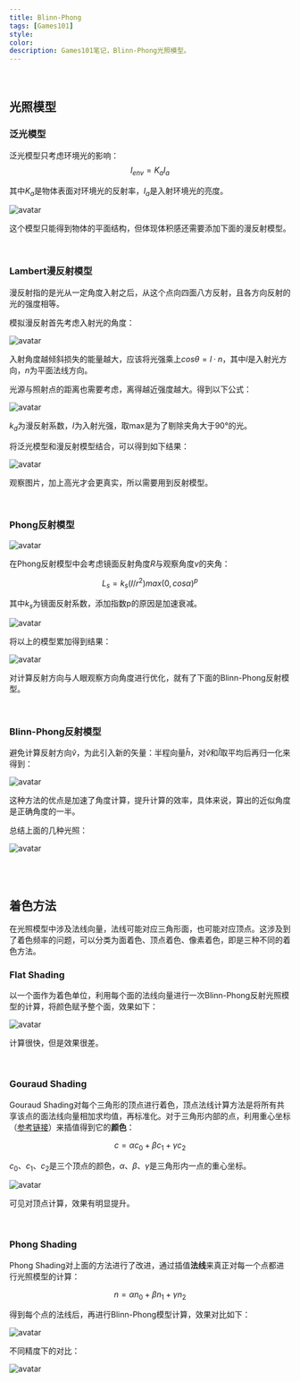 ```yaml
---
title: Blinn-Phong 
tags: [Games101]
style: 
color: 
description: Games101笔记，Blinn-Phong光照模型。
---
```


<br/>

## 光照模型

### 泛光模型

泛光模型只考虑环境光的影响：
$$
I_{env} = K_aI_a
$$

其中$K_a$是物体表面对环境光的反射率，$I_a$是入射环境光的亮度。


![avatar](../assets/img/post/202008121357547.jpg)


这个模型只能得到物体的平面结构，但体现体积感还需要添加下面的漫反射模型。

<br/>

### Lambert漫反射模型
漫反射指的是光从一定角度入射之后，从这个点向四面八方反射，且各方向反射的光的强度相等。

模拟漫反射首先考虑入射光的角度：



![avatar](../assets/img/post/20200812140332852.jpg)


入射角度越倾斜损失的能量越大，应该将光强乘上$cosθ=l·n$，其中$l$是入射光方向，$n$为平面法线方向。

光源与照射点的距离也需要考虑，离得越近强度越大。得到以下公式：



![avatar](../assets/img/post/20200812140640363.jpg)


$k_d$为漫反射系数，$I$为入射光强，取max是为了剔除夹角大于90°的光。

将泛光模型和漫反射模型结合，可以得到如下结果：


![avatar](../assets/img/post/20200812140949114.jpg)


观察图片，加上高光才会更真实，所以需要用到反射模型。

<br/>

### Phong反射模型


![avatar](../assets/img/post/20200812144245611.png)


在Phong反射模型中会考虑镜面反射角度$R$与观察角度$v$的夹角：

$$
L_s=k_s(I/r^2)max(0,cosα)^p
$$

其中$k_s$为镜面反射系数，添加指数p的原因是加速衰减。



![avatar](../assets/img/post/20200812153215409.jpg)

将以上的模型累加得到结果：


![avatar](../assets/img/post/20200812153358920.jpg)


对计算反射方向与人眼观察方向角度进行优化，就有了下面的Blinn-Phong反射模型。

<br/>

### Blinn-Phong反射模型

避免计算反射方向$\hat{v}$，为此引入新的矢量：半程向量$\hat{h}$，对$\hat{v}$和$\hat{l}$取平均后再归一化来得到：

![avatar](../assets/img/post/20200812153647262.jpg)


这种方法的优点是加速了角度计算，提升计算的效率，具体来说，算出的近似角度是正确角度的一半。

总结上面的几种光照：


![avatar](../assets/img/post/20200812153845880.jpg)


<br/>
<br/>

## 着色方法
在光照模型中涉及法线向量，法线可能对应三角形面，也可能对应顶点。这涉及到了着色频率的问题，可以分类为面着色、顶点着色、像素着色，即是三种不同的着色方法。

### Flat Shading
以一个面作为着色单位，利用每个面的法线向量进行一次Blinn-Phong反射光照模型的计算，将颜色赋予整个面，效果如下：

![avatar](../assets/img/post/20200812154607549.jpg)


计算很快，但是效果很差。

<br/>

### Gouraud Shading
Gouraud Shading对每个三角形的顶点进行着色，顶点法线计算方法是将所有共享该点的面法线向量相加求均值，再标准化。对于三角形内部的点，利用重心坐标（[参考链接](https://zhuanlan.zhihu.com/p/144360079)）来插值得到它的**颜色**：

$$
c=αc_0+βc_1+γc_2
$$

$c_0$、$c_1$、$c_2$是三个顶点的颜色，$α$、$β$、$γ$是三角形内一点的重心坐标。


![avatar](../assets/img/post/20200812155037359.jpg)


可见对顶点计算，效果有明显提升。

<br/>

### Phong Shading
Phong Shading对上面的方法进行了改进，通过插值**法线**来真正对每一个点都进行光照模型的计算：

$$
n=αn_0+βn_1+γn_2
$$

得到每个点的法线后，再进行Blinn-Phong模型计算，效果对比如下：


![avatar](../assets/img/post/20200812155807317.jpg)


不同精度下的对比：

![avatar](../assets/img/post/20200812155753447.jpg)

